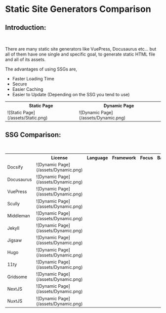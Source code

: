 # Static Site Generators Comparison

## Introduction:

<br />

There are many static site generators like VuePress, Docusaurus etc... but all of them have one single and specific goal, to generate static HTML file and all of its assets.

The advantages of using SSGs are,
- Faster Loading Time
- Secure
- Easier Caching
- Easier to Update (Depending on the SSG you tend to use)

<table>
  <tr>
    <th>Static Page</th>
    <th>Dynamic Page</th>
  </tr>
  <tr>
    <td>![Static Page](/assets/Static.png)</td>
    <td>![Dynamic Page](/assets/Dynamic.png)</td>
  </tr>
</table>

## SSG Comparison:

<br />

<table>
  <tr>
    <th></th>
    <th>License</th>
    <th>Language</th>
    <th>Framework</th>
    <th>Focus</th>
    <th>Based&nbsp;On</th>
    <th>Hybrid</th>
    <th>Image&nbsp;Optimization</th>
    <th>Community</th>
    <th>Learning&nbsp;Curve</th>
    <th>Language</th>
    <th>Algolia&nbsp;Supported</th>
    <th>Website</th>
  </tr>
  <tr>
    <td>Docsify</td>
    <td>![Dynamic Page](/assets/Dynamic.png)</td>
  </tr>
  <tr>
    <td>Docusaurus</td>
    <td>![Dynamic Page](/assets/Dynamic.png)</td>
  </tr>
  <tr>
    <td>VuePress</td>
    <td>![Dynamic Page](/assets/Dynamic.png)</td>
  </tr>
  <tr>
    <td>Scully</td>
    <td>![Dynamic Page](/assets/Dynamic.png)</td>
  </tr>
  <tr>
    <td>Middleman</td>
    <td>![Dynamic Page](/assets/Dynamic.png)</td>
  </tr>
  <tr>
    <td>Jekyll</td>
    <td>![Dynamic Page](/assets/Dynamic.png)</td>
  </tr>
  <tr>
    <td>Jigsaw</td>
    <td>![Dynamic Page](/assets/Dynamic.png)</td>
  </tr>
  <tr>
    <td>Hugo</td>
    <td>![Dynamic Page](/assets/Dynamic.png)</td>
  </tr>
  <tr>
    <td>11ty</td>
    <td>![Dynamic Page](/assets/Dynamic.png)</td>
  </tr>
  <tr>
    <td>Gridsome</td>
    <td>![Dynamic Page](/assets/Dynamic.png)</td>
  </tr>
  <tr>
    <td>NextJS</td>
    <td>![Dynamic Page](/assets/Dynamic.png)</td>
  </tr>
  <tr>
    <td>NuxtJS</td>
    <td>![Dynamic Page](/assets/Dynamic.png)</td>
  </tr>
</table>
